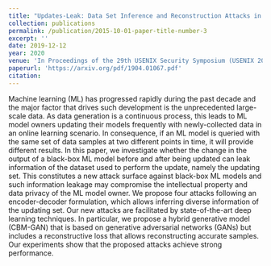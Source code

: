 ```yaml
---
title: "Updates-Leak: Data Set Inference and Reconstruction Attacks in Online Learning"
collection: publications
permalink: /publication/2015-10-01-paper-title-number-3
excerpt: ''
date: 2019-12-12
year: 2020
venue: 'In Proceedings of the 29th USENIX Security Symposium (USENIX 2020)'
paperurl: 'https://arxiv.org/pdf/1904.01067.pdf'
citation: 
---
```

Machine learning (ML) has progressed rapidly during the past decade and the major factor that drives such development is the unprecedented large-scale data. As data generation is a continuous process, this leads to ML model owners updating their models frequently with newly-collected data in an online learning scenario. In consequence, if an ML model is queried with the same set of data samples at two different points in time, it will provide different results.
In this paper, we investigate whether the change in the output of a black-box ML model before and after being updated can leak information of the dataset used to perform the update, namely the updating set. This constitutes a new attack surface against black-box ML models and such information leakage may compromise the intellectual property and data privacy of the ML model owner. We propose four attacks following an encoder-decoder formulation, which allows inferring diverse information of the updating set. Our new attacks are facilitated by state-of-the-art deep learning techniques. In particular, we propose a hybrid generative model (CBM-GAN) that is based on generative adversarial networks (GANs) but includes a reconstructive loss that allows reconstructing accurate samples. Our experiments show that the proposed attacks achieve strong performance.
